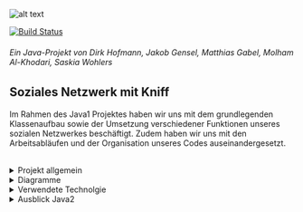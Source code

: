 ![alt text]( https://cdn.discordapp.com/attachments/783318437384552521/793117042214567946/locsterw3_2.png "Logo Title Text 1")

[![Build Status](https://github.com/fh-erfurt/Java1-Locster/workflows/build/badge.svg)](https://github.com/fh-erfurt/Java1-Locster/actions)

###### Ein Java-Projekt von Dirk Hofmann, Jakob Gensel, Matthias Gabel, Molham Al-Khodari, Saskia Wohlers

## Soziales Netzwerk mit Kniff
Im Rahmen des Java1 Projektes haben wir uns mit dem grundlegenden Klassenaufbau sowie der Umsetzung verschiedener Funktionen unseres sozialen Netzwerkes beschäftigt. Zudem haben wir uns mit den Arbeitsabläufen und der Organisation unseres Codes auseinandergesetzt. <br>
<br>
<details>
<summary>Projekt allgemein</summary><br>

HIER FEHLT NOCH EIN EINLEITUNGSTEXT

### Projektteam
Das Team vom Locster besteht aus:
* **Dirk Hofmann** - [Profil](https://github.com/Munchkin129)
* **Jakob Gensel** - [Profil](https://github.com/bro-scientist)
* **Matthias Gabel** - [Profil](https://github.com/f0rkster)
* **Molham Al-Khodari** - [Profil](https://github.com/Molham321)
* **Saskia Wohlers** - [Profil](https://github.com/schnoernja)

### Codestyle
Link zum Codestyle

### Workflow
Link zum Workflow

### Projektpräsentation
Link zur Präsentation

</details>

<details>
<summary>Diagramme</summary><br>

LINK ZU SCREENSHOT ZU KLASSENDIAGRAMM

VERSCHIEDENE UML DIAGRAMME MIT ERKLÄRUNG
</details>

<details>
<summary>Verwendete Technolgie</summary><br>

* Software Dev
   * [Java SDK 11](https://docs.oracle.com/en/java/javase/11/docs/api/index.html)
   * [IntelliJ IDEA](https://www.jetbrains.com/idea/)
   * [Maven](https://maven.apache.org/)
   * [JUnit](https://junit.org/junit5/)
 
* Diagramme
   * [Lucidchart](https://www.lucidchart.com)
   * [miro](https://miro.com/)
 
* Kommunikation/Worflow
   * [Github](https://github.com/)
   * [Discord](https://discord.com/)
	
</details>
<details>
<summary>Ausblick Java2</summary><br>
</details>

